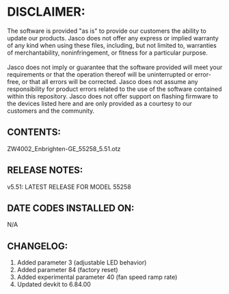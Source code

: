 # DISCLAIMER:
The software is provided "as is" to provide our customers the ability to update our products. Jasco does not offer any express or implied warranty of any kind when using these files, including, but not limited to, warranties of merchantability, noninfringement, or fitness for a particular purpose.<br>
<br>
Jasco does not imply or guarantee that the software provided will meet your requirements or that the operation thereof will be uninterrupted or error-free, or that all errors will be corrected. Jasco does not assume any responsibility for product errors related to the use of the software contained within this repository. Jasco does not offer support on flashing firmware to the devices listed here and are only provided as a courtesy to our customers and the community.

## CONTENTS:
ZW4002_Enbrighten-GE_55258_5.51.otz

## RELEASE NOTES:
v5.51: LATEST RELEASE FOR MODEL 55258

## DATE CODES INSTALLED ON:
N/A

## CHANGELOG:
1. Added parameter 3 (adjustable LED behavior)
2. Added parameter 84 (factory reset)
3. Added experimental parameter 40 (fan speed ramp rate)
4. Updated devkit to 6.84.00
